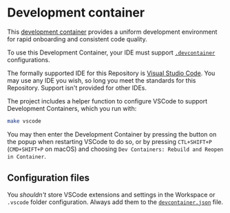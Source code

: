 # Development container

This [development container][devcontainer] provides a uniform development environment for rapid onboarding and
consistent code quality.

To use this Development Container, your IDE must support [`.devcontainer`][devcontainer] configurations.

The formally supported IDE for this Repository is [Visual Studio Code][vscode]. You may use any IDE you wish, so long
you meet the standards for this Repository. Support isn't provided for other IDEs.

The project includes a helper function to configure VSCode to support Development Containers, which you run with:

```sh
make vscode
```

You may then enter the Development Container by pressing the button on the popup when restarting VSCode to do so, or by
pressing `CTL+SHIFT+P` (`CMD+SHIFT+P` on macOS) and choosing `Dev Containers: Rebuild and Reopen in Container`.

## Configuration files

You _shouldn't_ store VSCode extensions and settings in the Workspace or `.vscode` folder configuration. Always add
them to the [`devcontainer.json`][config] file.

<!-- Link repository -->

[config]: ./devcontainer.json
[devcontainer]: https://containers.dev/
[vscode]: https://code.visualstudio.com/
